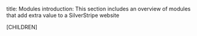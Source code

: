 title: Modules
introduction: This section includes an overview of modules that add extra value to a SilverStripe website

[CHILDREN]